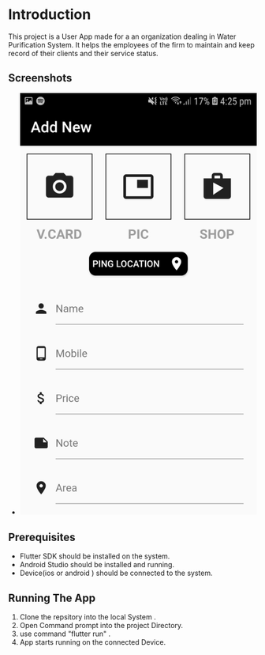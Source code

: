 # Introduction

This project is a User App made for a an organization dealing in Water Purification System.
It helps the employees of the firm to maintain and keep record of their clients and their service status. 

## Screenshots 
- ![](Screenshots/AddNew1.jpeg)

## Prerequisites

- Flutter SDK should be installed on the system.
- Android Studio should be installed and running.
- Device(ios or android ) should be connected to the system.

## Running The App

1. Clone the repsitory into the local System .
2. Open Command prompt into the project Directory.
3. use command "flutter run" .
4. App starts running on the connected Device.


